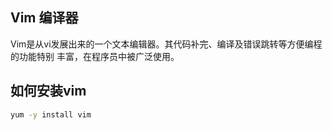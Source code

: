 ## Vim 编译器
Vim是从vi发展出来的一个文本编辑器。其代码补完、编译及错误跳转等方便编程的功能特别 丰富，在程序员中被广泛使用。

## 如何安装vim

```bash
yum -y install vim
```
